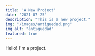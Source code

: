 ```yaml
---
title: 'A New Project'
date: '2021-07-25'
description: "This is a new project."
img: "/images/antiguedad.png"
img_alt: "antiguedad"
featured: true
---
```


Hello! I'm a project.